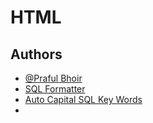 # HTML

## Authors

- [@Praful Bhoir](https://www.github.com/prafulbhoir500)
- [SQL Formatter](https://www.red-gate.com/website/sql-formatter)
- [Auto Capital SQL Key Words](https://sqlformat.org/)
- 
